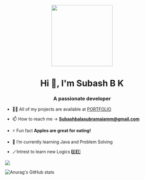 <div id="header" align="center">
  <img src="https://media0.giphy.com/media/qgQUggAC3Pfv687qPC/giphy.gif" width="200"/>
</div>
<h1 align="center">Hi 👋, I'm Subash B K</h1>
<h3 align="center">A passionate developer</h3>

- 👨‍💻 All of my projects are available at [PORTFOLIO](https://subashbalasubramaniamm.github.io/Portfolio/)

- 📫 How to reach me -> **Subashbalasubramaiamm@gmail.com**

- ⚡ Fun fact **Apples are great for eating!**

- 🌱 I’m currently learning Java and Problem Solving

-  🪄Intrest to learn new Logics 0️⃣1️⃣

<p align="left">
</p>
<a href="https://git.io/streak-stats"><img src="https://streak-stats.demolab.com?user=SUBASHBALASUBRAMANIAMM&theme=dark"/></a>

![Anurag's GitHub stats](https://github-readme-stats.vercel.app/api?username=SUBASHBALASUBRAMANIAMM&show_icons=true&theme=transparent)









<!--
**SUBASHBALASUBRAMANIAMM/SUBASHBALASUBRAMANIAMM** is a ✨ _special_ ✨ repository because its `README.md` (this file) appears on your GitHub profile.

Here are some ideas to get you started:

- 🔭 I’m currently working on ...
- 🌱 I’m currently learning ...
- 👯 I’m looking to collaborate on ...
- 🤔 I’m looking for help with ...
- 💬 Ask me about ...
- 📫 How to reach me: ...
- 😄 Pronouns: ...
- ⚡ Fun fact: ...
-->
